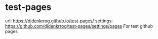 # test-pages
url: https://djdenkrrog.github.io/test-pages/
settings: https://github.com/djdenkrrog/test-pages/settings/pages
For test github pages

